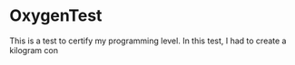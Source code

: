 # OxygenTest
This is a test to certify my programming level. In this test, I had to create a kilogram con                                          
   
